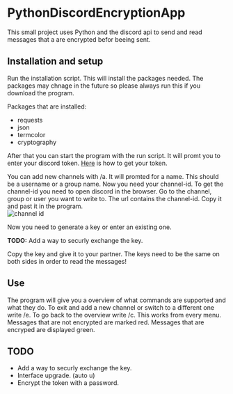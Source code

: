 # PythonDiscordEncryptionApp

This small project uses Python and the discord api to send and read messages that a are encrypted befor beeing sent.

## Installation and setup

Run the installation script. This will install the packages needed. The packages may chnage in the future so please always run this if you download the program.

Packages that are installed:
- requests
- json
- termcolor
- cryptography

After that you can start the program with the run script.
It will promt you to enter your discord token. [Here](https://www.google.com/search?q=how+to+get+discord+token) is how to get your token.

You can add new channels with /a. It will promted for a name. This should be a username or a group name.
Now you need your channel-id. To get the channel-id you need to open discord in the browser. Go to the channel, group or user you want to write to. The url contains the channel-id. Copy it and past it in the program.   
![channel id](https://user-images.githubusercontent.com/77678379/232425088-f7315204-d956-4cbd-ab69-287bea35a35e.png)

Now you need to generate a key or enter an existing one. 

**TODO:**
Add a way to securly exchange the key.

Copy the key and give it to your partner. The keys need to be the same on both sides in order to read the messages!

## Use

The program will give you a overview of what commands are supported and what they do. To exit and add a new channel or switch to a different one write /e. To go back to the overview write /c. This works from every menu.
Messages that are not encrypted are marked red. Messages that are encryped are displayed green.


## TODO
- Add a way to securly exchange the key.
- Interface upgrade. (auto u)
- Encrypt the token with a password.
